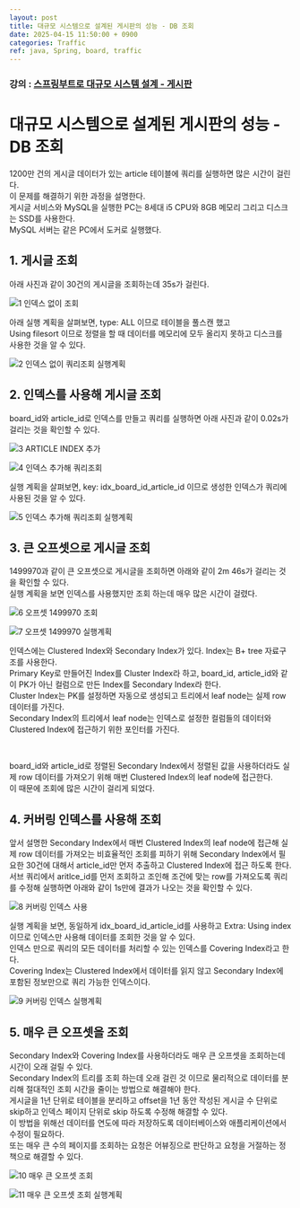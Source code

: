 ```yaml
---
layout: post
title: 대규모 시스템으로 설계된 게시판의 성능 - DB 조회
date: 2025-04-15 11:50:00 + 0900
categories: Traffic
ref: java, Spring, board, traffic
---
```


### 강의 : [스프링부트로 대규모 시스템 설계 - 게시판](https://www.inflearn.com/course/%EC%8A%A4%ED%94%84%EB%A7%81%EB%B6%80%ED%8A%B8%EB%A1%9C-%EB%8C%80%EA%B7%9C%EB%AA%A8-%EC%8B%9C%EC%8A%A4%ED%85%9C%EC%84%A4%EA%B3%84-%EA%B2%8C%EC%8B%9C%ED%8C%90/dashboard)

# 대규모 시스템으로 설계된 게시판의 성능 - DB 조회

1200만 건의 게시글 데이터가 있는 article 테이블에 쿼리를 실행하면 많은 시간이 걸린다.    
이 문제를 해결하기 위한 과정을 설명한다.    
게시글 서비스와 MySQL을 실행한 PC는 8세대 i5 CPU와 8GB 메모리 그리고 디스크는 SSD를 사용한다.    
MySQL 서버는 같은 PC에서 도커로 실행했다.   

## 1. 게시글 조회

아래 사진과 같이 30건의 게시글을 조회하는데 35s가 걸린다.

![1 인덱스 없이 조회](https://i.imgur.com/oHudGdq.jpeg)

아래 실행 계획을 살펴보면, type: ALL 이므로 테이블을 풀스캔 했고    
Using filesort 이므로 정렬을 할 때 데이터를 메모리에 모두 올리지 못하고 디스크를 사용한 것을 알 수 있다.

![2 인덱스 없이 쿼리조회 실행계획](https://i.imgur.com/4xTDcDk.jpeg)

## 2. 인덱스를 사용해 게시글 조회

board_id와 article_id로 인덱스를 만들고 쿼리를 실행하면 아래 사진과 같이 0.02s가 걸리는 것을 확인할 수 있다.   

![3 ARTICLE INDEX 추가](https://i.imgur.com/QS9oloR.jpeg)

![4 인덱스 추가해 쿼리조회](https://i.imgur.com/tnb0BiD.jpeg)

실행 계획을 살펴보면, key: idx_board_id_article_id 이므로 생성한 인덱스가 쿼리에 사용된 것을 알 수 있다.   

![5 인덱스 추가해 쿼리조회 실행계획](https://i.imgur.com/B4cZpGa.jpeg)

## 3. 큰 오프셋으로 게시글 조회

1499970과 같이 큰 오프셋으로 게시글을 조회하면 아래와 같이 2m 46s가 걸리는 것을 확인할 수 있다.   
실행 계획을 보면 인덱스를 사용했지만 조회 하는데 매우 많은 시간이 걸렸다.   

![6 오프셋 1499970 조회](https://i.imgur.com/3GRD5d6.jpeg)

![7 오프셋 1499970 실행계획](https://i.imgur.com/WgSOFXF.jpeg)

인덱스에는 Clustered Index와 Secondary Index가 있다. Index는 B+ tree 자료구조를 사용한다.    
Primary Key로 만들어진 Index를 Cluster Index라 하고, board_id, article_id와 같이 PK가 아닌 컬럼으로 만든 Index를 Secondary Index라 한다.   
Cluster Index는 PK를 설정하면 자동으로 생성되고 트리에서 leaf node는 실제 row 데이터를 가진다.   
Secondary Index의 트리에서 leaf node는 인덱스로 설정한 컬럼들의 데이터와 Clustered Index에 접근하기 위한 포인터를 가진다.   

<br/>

board_id와 article_id로 정렬된 Secondary Index에서 정렬된 값을 사용하더라도 실제 row 데이터를 가져오기 위해 매번 Clustered Index의 leaf node에 접근한다.    
이 때문에 조회에 많은 시간이 걸리게 되었다.   

## 4. 커버링 인덱스를 사용해 조회

앞서 설명한 Secondary Index에서 매번 Clustered Index의 leaf node에 접근해 실제 row 데이터를 가져오는 비효율적인 조회를 피하기 위해 Secondary Index에서 필요한 30건에 대해서 article_id만 먼저 추출하고 Clustered Index에 접근 하도록 한다.   
서브 쿼리에서 aritlce_id를 먼저 조회하고 조인해 조건에 맞는 row를 가져오도록 쿼리를 수정해 실행하면 아래와 같이 1s만에 결과가 나오는 것을 확인할 수 있다.   

![8 커버링 인덱스 사용](https://i.imgur.com/VNVSF0d.jpeg)

실행 계획을 보면, 동일하게 idx_board_id_article_id를 사용하고 Extra: Using index 이므로 인덱스만 사용해 데이터를 조회한 것을 알 수 있다.   
인덱스 만으로 쿼리의 모든 데이터를 처리할 수 있는 인덱스를 Covering Index라고 한다.    
Covering Index는 Clustered Index에서 데이터를 읽지 않고 Secondary Index에 포함된 정보만으로 쿼리 가능한 인덱스이다.   

![9 커버링 인덱스 실행계획](https://i.imgur.com/Ij9Zozf.jpeg)

## 5. 매우 큰 오프셋을 조회

Secondary Index와 Covering Index를 사용하더라도 매우 큰 오프셋을 조회하는데 시간이 오래 걸릴 수 있다.    
Secondary Index의 트리를 조회 하는데 오래 걸린 것 이므로 물리적으로 데이터를 분리해 절대적인 조회 시간을 줄이는 방법으로 해결해야 한다.    
게시글을 1년 단위로 테이블을 분리하고 offset을 1년 동안 작성된 게시글 수 단위로 skip하고 인덱스 페이지 단위로 skip 하도록 수정해 해결할 수 있다.   
이 방법을 위해선 데이터를 연도에 따라 저장하도록 데이터베이스와 애플리케이션에서 수정이 필요하다.   
또는 매우 큰 수의 페이지를 조회하는 요청은 어뷰징으로 판단하고 요청을 거절하는 정책으로 해결할 수 있다.   

![10 매우 큰 오프셋 조회](https://i.imgur.com/rtFsVXq.jpeg)

![11 매우 큰 오프셋 조회 실행계획](https://i.imgur.com/rSDftjg.jpeg)
